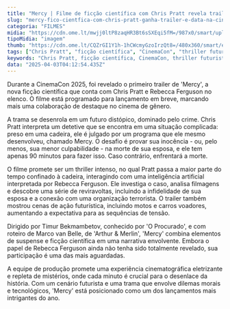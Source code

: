 ```yaml
---
title: "Mercy | Filme de ficção científica com Chris Pratt revela trailer e data de estreia na CinemaCon"
slug: "mercy-fico-cientfica-com-chris-pratt-ganha-trailer-e-data-na-cinemacon"
categoria: "FILMES"
midia: "https://cdn.ome.lt/mwjj0ltP8zaqHR3Bt6sSXEqi5fM=/987x0/smart/uploads/conteudo/fotos/chris-pratt-mercy.png"
tipoMidia: "imagem"
thumb: "https://cdn.ome.lt/CQZrGI1Y1h-1hCWcmyGzoIrzQt8=/480x360/smart/extras/conteudos/chris-pratt-mercy.png"
tags: ["Chris Pratt", "ficção científica", "CinemaCon", "thriller futurista", "inteligência artificial", "Rebecca Ferguson", "filme distópico", "suspense"]
keywords: "Chris Pratt, ficção científica, CinemaCon, thriller futurista, inteligência artificial, Rebecca Ferguson, filme distópico, suspense"
data: "2025-04-03T04:12:54.435Z"
---
```


Durante a CinemaCon 2025, foi revelado o primeiro trailer de 'Mercy', a nova ficção científica que conta com Chris Pratt e Rebecca Ferguson no elenco. O filme está programado para lançamento em breve, marcando mais uma colaboração de destaque no cinema de gênero.

A trama se desenrola em um futuro distópico, dominado pelo crime. Chris Pratt interpreta um detetive que se encontra em uma situação complicada: preso em uma cadeira, ele é julgado por um programa que ele mesmo desenvolveu, chamado Mercy. O desafio é provar sua inocência - ou, pelo menos, sua menor culpabilidade - na morte de sua esposa, e ele tem apenas 90 minutos para fazer isso. Caso contrário, enfrentará a morte.

O filme promete ser um thriller intenso, no qual Pratt passa a maior parte do tempo confinado à cadeira, interagindo com uma inteligência artificial interpretada por Rebecca Ferguson. Ele investiga o caso, analisa filmagens e descobre uma série de reviravoltas, incluindo a infidelidade de sua esposa e a conexão com uma organização terrorista. O trailer também mostrou cenas de ação futurística, incluindo motos e carros voadores, aumentando a expectativa para as sequências de tensão.

Dirigido por Timur Bekmambetov, conhecido por 'O Procurado', e com roteiro de Marco van Belle, de 'Arthur & Merlin', 'Mercy' combina elementos de suspense e ficção científica em uma narrativa envolvente. Embora o papel de Rebecca Ferguson ainda não tenha sido totalmente revelado, sua participação é uma das mais aguardadas.

A equipe de produção promete uma experiência cinematográfica eletrizante e repleta de mistérios, onde cada minuto é crucial para o desenlace da história. Com um cenário futurista e uma trama que envolve dilemas morais e tecnológicos, 'Mercy' está posicionado como um dos lançamentos mais intrigantes do ano.